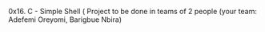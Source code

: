 0x16. C - Simple Shell
( Project to be done in teams of 2 people (your team: Adefemi Oreyomi, Barigbue Nbira)
